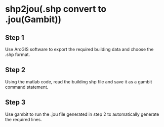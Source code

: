 # shp2jou(.shp convert to .jou(Gambit))
## Step 1
Use ArcGIS software to export the required building data and choose the .shp format.
## Step 2
Using the matlab code, read the building shp file and save it as a gambit command statement.
## Step 3
Use gambit to run the .jou file generated in step 2 to automatically generate the required lines.
